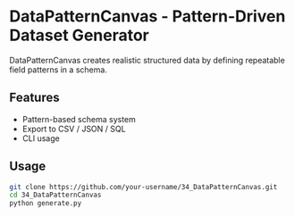 # DataPatternCanvas - Pattern-Driven Dataset Generator

DataPatternCanvas creates realistic structured data by defining repeatable field patterns in a schema.

## Features
- Pattern-based schema system  
- Export to CSV / JSON / SQL  
- CLI usage  

## Usage
```bash
git clone https://github.com/your-username/34_DataPatternCanvas.git
cd 34_DataPatternCanvas
python generate.py
